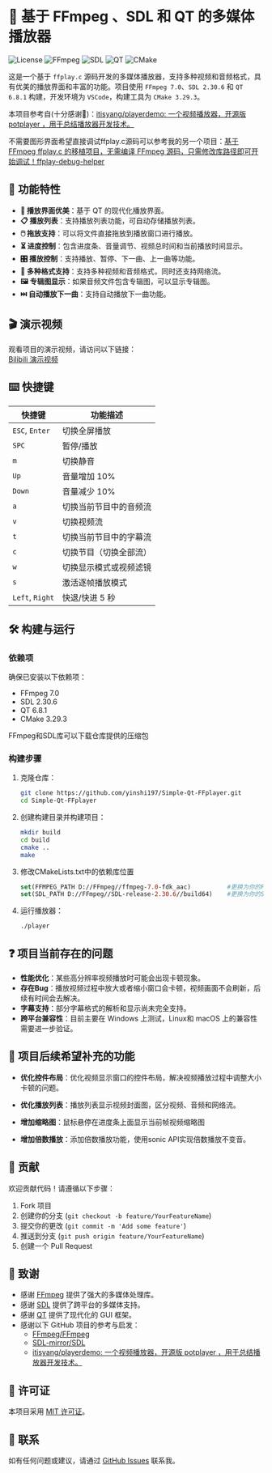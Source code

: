 # 🎥 基于 FFmpeg 、SDL 和 QT 的多媒体播放器

![License](https://img.shields.io/badge/License-MIT-blue.svg)
![FFmpeg](https://img.shields.io/badge/FFmpeg-7.0-green.svg)
![SDL](https://img.shields.io/badge/SDL-2.30.6-orange.svg)
![QT](https://img.shields.io/badge/QT-6.8.1-purple.svg)
![CMake](https://img.shields.io/badge/CMake-3.29.3-red.svg)

这是一个基于 `ffplay.c` 源码开发的多媒体播放器，支持多种视频和音频格式，具有优美的播放界面和丰富的功能。项目使用 `FFmpeg 7.0`、`SDL 2.30.6` 和 `QT 6.8.1` 构建，开发环境为 `VSCode`，构建工具为 `CMake 3.29.3`。

本项目参考自(十分感谢🙏)：[itisyang/playerdemo: 一个视频播放器，开源版 potplayer ，用于总结播放器开发技术。](https://github.com/itisyang/playerdemo)

不需要图形界面希望直接调试ffplay.c源码可以参考我的另一个项目：[基于 FFmpeg ffplay.c 的移植项目，无需编译 FFmpeg 源码，只需修改库路径即可开始调试！ffplay-debug-helper](https://github.com/yinshi197/ffplay-debug-helper)

## 🚀 功能特性

- **🎨 播放界面优美**：基于 QT 的现代化播放界面。
- **📋 播放列表**：支持播放列表功能，可自动存储播放列表。
- **🖱️ 拖放支持**：可以将文件直接拖放到播放窗口进行播放。
- **⏳ 进度控制**：包含进度条、音量调节、视频总时间和当前播放时间显示。
- **🎛️ 播放控制**：支持播放、暂停、下一曲、上一曲等功能。
- **📂 多种格式支持**：支持多种视频和音频格式，同时还支持网络流。
- **🖼️ 专辑图显示**：如果音频文件包含专辑图，可以显示专辑图。
- **⏭️ 自动播放下一曲**：支持自动播放下一曲功能。

## 🎬 演示视频

观看项目的演示视频，请访问以下链接：  
[Bilibili 演示视频](https://www.bilibili.com/video/BV1dGPWeoEKE)  


## ⌨️ 快捷键

| 快捷键          | 功能描述               |
| --------------- | ---------------------- |
| `ESC`, `Enter`  | 切换全屏播放           |
| `SPC`           | 暂停/播放              |
| `m`             | 切换静音               |
| `Up`            | 音量增加 10%           |
| `Down`          | 音量减少 10%           |
| `a`             | 切换当前节目中的音频流 |
| `v`             | 切换视频流             |
| `t`             | 切换当前节目中的字幕流 |
| `c`             | 切换节目（切换全部流） |
| `w`             | 切换显示模式或视频滤镜 |
| `s`             | 激活逐帧播放模式       |
| `Left`, `Right` | 快退/快进 5 秒         |

## 🛠️ 构建与运行

### 依赖项

确保已安装以下依赖项：

- FFmpeg 7.0
- SDL 2.30.6
- QT 6.8.1
- CMake 3.29.3

FFmpeg和SDL库可以下载仓库提供的压缩包

### 构建步骤

1. 克隆仓库：

   ```bash
   git clone https://github.com/yinshi197/Simple-Qt-FFplayer.git
   cd Simple-Qt-FFplayer

2. 创建构建目录并构建项目：

   ```bash
   mkdir build
   cd build
   cmake ..
   make
   ```

3. 修改CMakeLists.txt中的依赖库位置

   ```cmake
   set(FFMPEG_PATH D://FFmpeg//ffmpeg-7.0-fdk_aac)			#更换为你的FFmpeg库路径
   set(SDL_PATH D://FFmpeg//SDL-release-2.30.6//build64)	#更换为你的SDL库路径
   ```

4. 运行播放器：

   ```bash
   ./player
   ```

## ❓ 项目当前存在的问题

- **性能优化**：某些高分辨率视频播放时可能会出现卡顿现象。
- **存在Bug**：播放视频过程中放大或者缩小窗口会卡顿，视频画面不会刷新，后续有时间会去解决。
- **字幕支持**：部分字幕格式的解析和显示尚未完全支持。
- **跨平台兼容性**：目前主要在 Windows 上测试，Linux和 macOS 上的兼容性需要进一步验证。

## 📅 项目后续希望补充的功能

- **优化控件布局**：优化视频显示窗口的控件布局，解决视频播放过程中调整大小卡顿的问题。

- **优化播放列表**：播放列表显示视频封面图，区分视频、音频和网络流。
- **增加缩略图**：鼠标悬停在进度条上面显示当前帧视频缩略图
- **增加倍数播放**：添加倍数播放功能，使用sonic API实现倍数播放不变音。

## 🤝 贡献

欢迎贡献代码！请遵循以下步骤：

1. Fork 项目
2. 创建你的分支 (`git checkout -b feature/YourFeatureName`)
3. 提交你的更改 (`git commit -m 'Add some feature'`)
4. 推送到分支 (`git push origin feature/YourFeatureName`)
5. 创建一个 Pull Request

## 🙏 致谢

- 感谢 [FFmpeg](https://ffmpeg.org/) 提供了强大的多媒体处理库。
- 感谢 [SDL](https://www.libsdl.org/) 提供了跨平台的多媒体支持。
- 感谢 [QT](https://www.qt.io/) 提供了现代化的 GUI 框架。
- 感谢以下 GitHub 项目的参考与启发：
  - [FFmpeg/FFmpeg](https://github.com/FFmpeg/FFmpeg)
  - [SDL-mirror/SDL](https://github.com/SDL-mirror/SDL)
  - [itisyang/playerdemo: 一个视频播放器，开源版 potplayer ，用于总结播放器开发技术。](https://github.com/itisyang/playerdemo)

## 📜 许可证

本项目采用 [MIT 许可证](https://cloud.siliconflow.cn/playground/chat/LICENSE)。

## 📧 联系

如有任何问题或建议，请通过 [GitHub Issues](https://github.com/yourusername/your-repo-name/issues) 联系我。